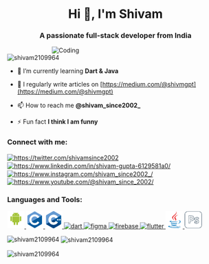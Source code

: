 <h1 align="center">Hi 👋, I'm Shivam</h1>
<h3 align="center">A passionate full-stack developer from India</h3>
<img align = "right" alt = "Coding" width = "400" scr = "https://cdn.dribbble.com/users/1162077/screenshots/3848914/programmer.gif">


<p align="left"> <img src="https://komarev.com/ghpvc/?username=shivam2109964&label=Profile%20views&color=0e75b6&style=flat" alt="shivam2109964" /> </p>

- 🌱 I’m currently learning **Dart & Java**

- 📝 I regularly write articles on [https://medium.com/@shivmgpt](https://medium.com/@shivmgpt)

- 📫 How to reach me **@shivam_since2002_**

- ⚡ Fun fact **I think I am funny**

<h3 align="left">Connect with me:</h3>
<p align="left">
<a href="https://twitter.com/https://twitter.com/shivamsince2002" target="blank"><img align="center" src="https://raw.githubusercontent.com/rahuldkjain/github-profile-readme-generator/master/src/images/icons/Social/twitter.svg" alt="https://twitter.com/shivamsince2002" height="30" width="40" /></a>
<a href="https://linkedin.com/in/https://www.linkedin.com/in/shivam-gupta-6129581a0/" target="blank"><img align="center" src="https://raw.githubusercontent.com/rahuldkjain/github-profile-readme-generator/master/src/images/icons/Social/linked-in-alt.svg" alt="https://www.linkedin.com/in/shivam-gupta-6129581a0/" height="30" width="40" /></a>
<a href="https://instagram.com/https://www.instagram.com/shivam_since2002_/" target="blank"><img align="center" src="https://raw.githubusercontent.com/rahuldkjain/github-profile-readme-generator/master/src/images/icons/Social/instagram.svg" alt="https://www.instagram.com/shivam_since2002_/" height="30" width="40" /></a>
<a href="https://www.youtube.com/c/https://www.youtube.com/@shivam_since_2002/" target="blank"><img align="center" src="https://raw.githubusercontent.com/rahuldkjain/github-profile-readme-generator/master/src/images/icons/Social/youtube.svg" alt="https://www.youtube.com/@shivam_since_2002/" height="30" width="40" /></a>
</p>

<h3 align="left">Languages and Tools:</h3>
<p align="left"> <a href="https://developer.android.com" target="_blank" rel="noreferrer"> <img src="https://raw.githubusercontent.com/devicons/devicon/master/icons/android/android-original-wordmark.svg" alt="android" width="40" height="40"/> </a> <a href="https://www.cprogramming.com/" target="_blank" rel="noreferrer"> <img src="https://raw.githubusercontent.com/devicons/devicon/master/icons/c/c-original.svg" alt="c" width="40" height="40"/> </a> <a href="https://www.w3schools.com/cpp/" target="_blank" rel="noreferrer"> <img src="https://raw.githubusercontent.com/devicons/devicon/master/icons/cplusplus/cplusplus-original.svg" alt="cplusplus" width="40" height="40"/> </a> <a href="https://dart.dev" target="_blank" rel="noreferrer"> <img src="https://www.vectorlogo.zone/logos/dartlang/dartlang-icon.svg" alt="dart" width="40" height="40"/> </a> <a href="https://www.figma.com/" target="_blank" rel="noreferrer"> <img src="https://www.vectorlogo.zone/logos/figma/figma-icon.svg" alt="figma" width="40" height="40"/> </a> <a href="https://firebase.google.com/" target="_blank" rel="noreferrer"> <img src="https://www.vectorlogo.zone/logos/firebase/firebase-icon.svg" alt="firebase" width="40" height="40"/> </a> <a href="https://flutter.dev" target="_blank" rel="noreferrer"> <img src="https://www.vectorlogo.zone/logos/flutterio/flutterio-icon.svg" alt="flutter" width="40" height="40"/> </a> <a href="https://www.java.com" target="_blank" rel="noreferrer"> <img src="https://raw.githubusercontent.com/devicons/devicon/master/icons/java/java-original.svg" alt="java" width="40" height="40"/> </a> <a href="https://www.photoshop.com/en" target="_blank" rel="noreferrer"> <img src="https://raw.githubusercontent.com/devicons/devicon/master/icons/photoshop/photoshop-line.svg" alt="photoshop" width="40" height="40"/> </a> </p>

<p><img align="left" src="https://github-readme-stats.vercel.app/api/top-langs?username=shivam2109964&show_icons=true&locale=en&layout=compact" alt="shivam2109964" /></p>

<p>&nbsp;<img align="center" src="https://github-readme-stats.vercel.app/api?username=shivam2109964&show_icons=true&locale=en" alt="shivam2109964" /></p>

<p><img align="center" src="https://github-readme-streak-stats.herokuapp.com/?user=shivam2109964&" alt="shivam2109964" /></p>
